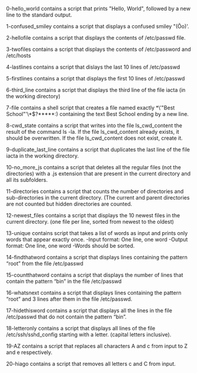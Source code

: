 0-hello_world contains a script that prints "Hello, World", followed by a new line to the standard output.

1-confused_smiley contains a script that displays a confused smiley "(Ôo)'.

2-hellofile contains a script that displays the contents of /etc/passwd file.

3-twofiles contains a script that displays the contents of /etc/password and /etc/hosts

4-lastlines contains a script that dislays the last 10 lines of /etc/passwd

5-firstlines contains a script that displays the first 10 lines of /etc/passwd

6-third_line contains a script that displays the third line of the file iacta (in the working directory)

7-file contains a shell script that creates a file named exactly \*\\'"Best School"\'\\*$\?\*\*\*\*\*:) containing the text Best School ending by a new line.

8-cwd_state contains a script that writes into the file ls_cwd_content the result of the command ls -la. If the file ls_cwd_content already exists, it should be overwritten. If the file ls_cwd_content does not exist, create it.

9-duplicate_last_line contains a script that duplicates the last line of the file iacta in the working directory.

10-no_more_js contains a script that deletes all the regular files (not the directories) with a .js extension that are present in the current directory and all its subfolders.

11-directories contains a script that counts the number of directories and sub-directories in the current directory. (The current and parent directories are not counted but hidden directories are counted.

12-newest_files contains a script that displays the 10 newest files in the current directory. (one file per line, sorted from newest to the oldest)

13-unique contains script that takes a list of words as input and prints only words that appear exactly once.
-Input format: One line, one word
-Output format: One line, one word
-Words should be sorted.

14-findthatword contains a script that displays lines containing the pattern “root” from the file /etc/passwd

15-countthatword contains a script that displays the number of lines that contain the pattern “bin” in the file /etc/passwd

16-whatsnext contains a script that displays lines containing the pattern “root” and 3 lines after them in the file /etc/passwd.

17-hidethisword contains a script that displays all the lines in the file /etc/passwd that do not contain the pattern “bin”.

18-letteronly contains a script that displays all lines of the file /etc/ssh/sshd_config starting with a letter. (capital letters inclusive).

19-AZ contains a script that replaces all characters A and c from input to Z and e respectively.

20-hiago contains a script that removes all letters c and C from input.
